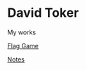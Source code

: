 # David Toker
My works


[Flag Game](https://david-toker.github.io/FlagGame/)

[Notes](https://david-toker.github.io/Notes/)
